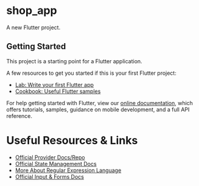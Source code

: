 # shop_app

A new Flutter project.

## Getting Started

This project is a starting point for a Flutter application.

A few resources to get you started if this is your first Flutter project:

- [Lab: Write your first Flutter app](https://flutter.dev/docs/get-started/codelab)
- [Cookbook: Useful Flutter samples](https://flutter.dev/docs/cookbook)

For help getting started with Flutter, view our
[online documentation](https://flutter.dev/docs), which offers tutorials,
samples, guidance on mobile development, and a full API reference.

# Useful Resources & Links

- [Official Provider Docs/Repo](https://pub.dev/packages/provider)
- [Official State Management Docs](https://flutter.dev/docs/development/data-and-backend/state-mgmt/intro)
- [More About Regular Expression Language](https://www.youtube.com/playlist?list=PL55RiY5tL51ryV3MhCbH8bLl7O_RZGUUE)
- [Official Input & Forms Docs](https://flutter.dev/docs/cookbook#forms)